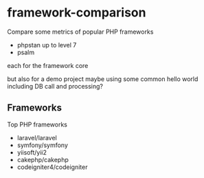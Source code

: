 # framework-comparison
Compare some metrics of popular PHP frameworks

- phpstan up to level 7
- psalm

each for the framework core

but also for a demo project maybe using some common hello world including DB call and processing?


## Frameworks
Top PHP frameworks

- laravel/laravel
- symfony/symfony
- yiisoft/yii2
- cakephp/cakephp
- codeigniter4/codeigniter
